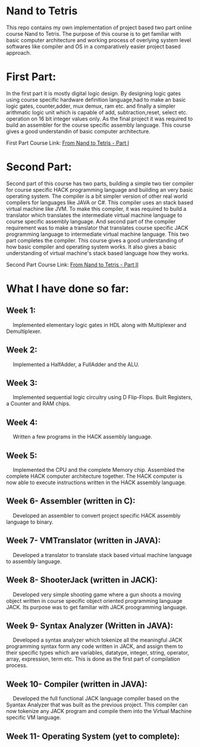 <h1>Nand to Tetris</h1>

<p>This repo contains my own implementation of project based two part online course Nand to Tetris. The purpose of this course is to get familiar with basic computer architecture and working process of overlying system level softwares like compiler and OS in a comparatively easier project based approach.</p>

<h1>First Part:</h1>
<p>In the first part it is mostly digital logic design. By designing logic gates using course specific hardware definition language,had to make an basic logic gates, counter,adder, mux demux, ram etc. and finally a simpler arithmatic logic unit which is capable of add, subtraction,reset, select etc. operation on 16 bit integer values only. As the final project it was required to build an assembler for the course specific assembly language. This course gives a good understandin of basic computer architecture.</p>

<p>First Part Course Link: <a href = "https://www.coursera.org/learn/build-a-computer"> From Nand to Tetris - Part I<a></p>
 
<h1>Second Part:</h1>
<p>Second part of this course has two parts, building a simple two tier compiler for course specific HACK programming language and building an very basic operating system. The compiler is a bit simpler version of other real world compilers for languages like JAVA or C#. This compiler uses an stack based virtual machine like JVM. To make this compiler, it was required to build a translator which translates the intermediate virtual machine language to course specific assembly language. And second part of the compiler requirement was to make a translator that translates course specific JACK programming language to intermediate virtual machine language. This two part completes the compiler. This course gives a good understanding of how basic compiler and operating system works. It also gives a basic understanding of virtual machine's stack based language how they works.</p>

<p>Second Part Course Link: <a href = "https://www.coursera.org/learn/nand2tetris2"> From Nand to Tetris - Part II<a></p>
 
<h1>What I have done so far:</h1>

<h2>Week 1:</h2>
<p>&emsp; Implemented elementary logic gates in HDL along with Multiplexer and Demultiplexer.</p>

<h2>Week 2:</h2>
<p>&emsp; Implemented a HalfAdder, a FullAdder and the ALU.</p>

<h2>Week 3:</h2>
<p>&emsp; Implemented sequential logic circuitry using D Flip-Flops. Built Registers, a Counter and RAM chips.</p>

<h2>Week 4:</h2>
<p>&emsp; Written a few programs in the HACK assembly language.</p>

<h2>Week 5:</h2>
<p>&emsp; Implemented the CPU and the complete Memory chip. Assembled the complete HACK computer architecture together. The HACK computer is now able to execute instructions written in the HACK assembly language.</p>

	
<h2>Week 6- Assembler (written in C):</h2> 
<p>&emsp; Developed an assembler to convert project specific HACK assembly language to binary.</p>

<h2>Week 7- VMTranslator (written in JAVA):</h2>
<p>&emsp; Developed a translator to translate stack based virtual machine language to assembly language.</p>

<h2>Week 8- ShooterJack (written in JACK):</h2>
<p>&emsp; Developed very simple shooting game where a gun shoots a moving object written in course specific object oriented programming language JACK. Its purpose was to get familiar with JACK proogramming language.</p>

<h2>Week 9- Syntax Analyzer (Written in JAVA):</h2>
<p>&emsp; Developed a syntax analyzer which tokenize all the meaningful JACK programming syntax form any code written in JACK, and assign them to their specific types which are variables, datatype, integer, string, operator, array, expression, term etc. This is done as the first part of compilation process.</p>

<h2>Week 10- Compiler (written in JAVA):</h2>
<p>&emsp; Developed the full functional JACK language compiler based on the Syantax Analyzer that was built as the previous project. This compiler can now tokenize any JACK program and compile them into the Virtual Machine specific VM language.</p>

<h2>Week 11- Operating System (yet to complete):</h2>
<p></p>
